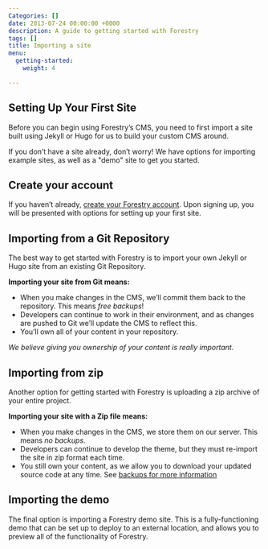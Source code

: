```yaml
---
Categories: []
date: 2013-07-24 00:00:00 +0000
description: A guide to getting started with Forestry
tags: []
title: Importing a site
menu:
  getting-started:
    weight: 4

---
```

## Setting Up Your First Site

Before you can begin using Forestry’s CMS, you need to first import a site built using Jekyll or Hugo for us to build your custom CMS around.

If you don’t have a site already, don’t worry! We have options for importing example sites, as well as a "demo" site to get you started.

## Create your account

If you haven’t already, [create your Forestry account](https://app.forestry.io/signup). Upon signing up, you will be presented with options for setting up your first site.

## Importing from a Git Repository

The best way to get started with Forestry is to import your own Jekyll or Hugo site from an existing Git Repository.

**Importing your site from Git means:**

* When you make changes in the CMS, we’ll commit them back to the repository. This means *free backups*!
* Developers can continue to work in their environment, and as changes are pushed to Git we’ll update the CMS to reflect this.
* You’ll own all of your content in your repository. 

*We believe giving you ownership of your content is really important.*

## Importing from zip

Another option for getting started with Forestry is uploading a zip archive of your entire project.

**Importing your site with a Zip file means:**

* When you make changes in the CMS, we store them on our server. This means *no backups*.
* Developers can continue to develop the theme, but they must re-import the site in zip format each time.
* You still own your content, as we allow you to download your updated source code at any time. See [backups for more information](/docs/deployment-and-management/backups)

## Importing the demo

The final option is importing a Forestry demo site. This is a fully-functioning demo that can be set up to deploy to an external location, and allows you to preview all of the functionality of Forestry.